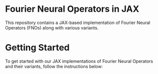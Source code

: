 # Fourier Neural Operators in JAX
This repository contains a JAX-based implementation of Fourier Neural Operators (FNOs) along with various variants.

# Getting Started
To get started with our JAX implementations of Fourier Neural Operators and their variants, follow the instructions below:
